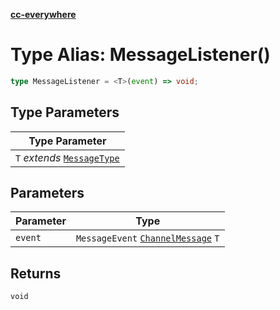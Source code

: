 [**cc-everywhere**](../../../../../index.md)

<HorizontalLine />

# Type Alias: MessageListener()

```ts
type MessageListener = <T>(event) => void;
```

## Type Parameters

| Type Parameter |
| ------ |
| `T` *extends* [`MessageType`](../../message-types/enumerations/message-type.md) |

## Parameters

| Parameter | Type |
| ------ | ------ |
| `event` | `MessageEvent` [`ChannelMessage`](../interfaces/channel-message.md) `T` |

## Returns

`void`
